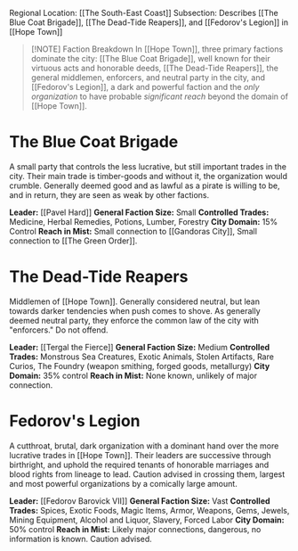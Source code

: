 Regional Location: [[The South-East Coast]]
Subsection: Describes [[The Blue Coat Brigade]], [[The Dead-Tide Reapers]], and [[Fedorov's Legion]] in [[Hope Town]]

> [!NOTE] Faction Breakdown
> In [[Hope Town]], three primary factions dominate the city: [[The Blue Coat Brigade]], well known for their virtuous acts and honorable deeds, [[The Dead-Tide Reapers]], the general middlemen, enforcers, and neutral party in the city, and [[Fedorov's Legion]], a dark and powerful faction and the *only organization* to have probable *significant reach* beyond the domain of [[Hope Town]]. 
# The Blue Coat Brigade
A small party that controls the less lucrative, but still important trades in the city. Their main trade is timber-goods and without it, the organization would crumble. Generally deemed good and as lawful as a pirate is willing to be, and in return, they are seen as weak by other factions.

**Leader:** [[Pavel Hard]]
**General Faction Size:** Small
**Controlled Trades:** Medicine, Herbal Remedies, Potions, Lumber, Forestry
**City Domain:** 15% Control
**Reach in Mist:** Small connection to [[Gandoras City]], Small connection to [[The Green Order]].
# The Dead-Tide Reapers
Middlemen of [[Hope Town]]. Generally considered neutral, but lean towards darker tendencies when push comes to shove. As generally deemed neutral party, they enforce the common law of the city with "enforcers." Do not offend. 

**Leader:** [[Tergal the Fierce]]
**General Faction Size:** Medium
**Controlled Trades:** Monstrous Sea Creatures, Exotic Animals, Stolen Artifacts, Rare Curios, The Foundry (weapon smithing, forged goods, metallurgy)
**City Domain:** 35% control
**Reach in Mist:** None known, unlikely of major connection.
# Fedorov's Legion
A cutthroat, brutal, dark organization with a dominant hand over the more lucrative trades in [[Hope Town]]. Their leaders are successive through birthright, and uphold the required tenants of honorable marriages and blood rights from lineage to lead. Caution advised in crossing them, largest and most powerful organizations by a comically large amount. 

**Leader:** [[Fedorov Barovick VII]]
**General Faction Size:** Vast
**Controlled Trades:** Spices, Exotic Foods, Magic Items, Armor, Weapons, Gems, Jewels, Mining Equipment, Alcohol and Liquor, Slavery, Forced Labor
**City Domain:** 50% control
**Reach in Mist:** Likely major connections, dangerous, no information is known. Caution advised. 